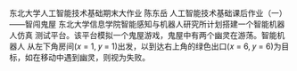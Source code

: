 东北大学人工智能技术基础期末大作业 陈东岳
人工智能技术基础课后作业（一）——智闯鬼屋
东北大学信息学院智能感知与机器人研究所计划搭建一个智能机器人仿真
测试平台。该平台模拟一个鬼屋游戏，鬼屋中有两个幽灵在游荡。智能机器人
从左下角房间(𝑥 = 1, 𝑦 = 1)出发，以到达右上角的绿色出口(𝑥 = 6, 𝑦 = 6)为目
标，如在移动中遇到幽灵，则视为失败。
